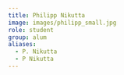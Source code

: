 ```yaml
---
title: Philipp Nikutta
image: images/philipp_small.jpg
role: student
group: alum
aliases:
  - P. Nikutta
  - P Nikutta
---
```



